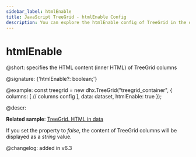 ```yaml
---
sidebar_label: htmlEnable
title: JavaScript TreeGrid - htmlEnable Config 
description: You can explore the htmlEnable config of TreeGrid in the documentation of the DHTMLX JavaScript UI library. Browse developer guides and API reference, try out code examples and live demos, and download a free 30-day evaluation version of DHTMLX Suite 7.
---
```


# htmlEnable

@short: specifies the HTML content (inner HTML) of TreeGrid columns

@signature: {'htmlEnable?: boolean;'}

@example:
const treegrid = new dhx.TreeGrid("treegrid_container", {
    columns: [
        // columns config
    ],
    data: dataset,
    htmlEnable: true
});

@descr:

**Related sample**: [TreeGrid. HTML in data](https://snippet.dhtmlx.com/iubccmoi)

If you set the property to *false*, the content of TreeGrid columns will be displayed as a *string* value.

@changelog: added in v6.3

[comment]: # (@related: treegrid/configuration.md#html-content-of-treegrid-columns treegrid/initialization.md#initialize-treegrid)
